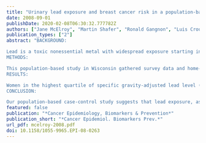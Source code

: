 ```yaml
---
title: "Urinary lead exposure and breast cancer risk in a population-based case-control study"
date: 2008-09-01
publishDate: 2020-02-08T06:30:32.777782Z
authors: ["Jane McElroy", "Martin Shafer", "Ronald Gangnon", "Luis Crouch", "Polly Newcomb"]
publication_types: ["2"]
abstract: "BACKGROUND:

Lead is a toxic nonessential metal with widespread exposure starting in utero. Lead has been reclassified in 2004 by the International Agency for Research on Cancer Working Group from a 'possible' to a 'probable' human carcinogen. Lead may be a facilitative or permissive carcinogen, which means that lead may permit or augment the genotoxic effects of other exposures.
METHODS:

This population-based study in Wisconsin gathered survey data and home-collected urine specimens from 246 women, ages 20 to 69 years, with incident invasive breast cancer identified from the Wisconsin state registry and 254 age-matched control subjects from population lists from September 2004 to February 2005. We measured urinary lead concentrations by inductively coupled plasma mass spectrometry, adjusted the values by specific gravity, and conducted interviews by telephone to obtain information on known and suspected breast cancer risk factors.
RESULTS:

Women in the highest quartile of specific gravity-adjusted lead level (>=1.10 mug/L) had twice the breast cancer risk of those in the lowest quartile (<0.42 mug/L; odds ratio, 1.99; 95% confidence interval, 1.1-3.6) after adjustment for established risk factors. Excluding women who were currently taking nonsteroidal aromatase inhibitors (n = 52), we did not observe any increased breast cancer risk after adjustment for established risk factors.
CONCLUSION:

Our population-based case-control study suggests that lead exposure, as determined by specific gravity-adjusted urinary lead concentrations, is not associated with a significant increased risk for breast cancer."
featured: false
publication: "*Cancer Epidemiology, Biomarkers & Prevention*"
publication_short: "*Cancer Epidemiol. Biomarkers Prev.*"
url_pdf: mcelroy-2008.pdf
doi: 10.1158/1055-9965.EPI-08-0263
---
```


